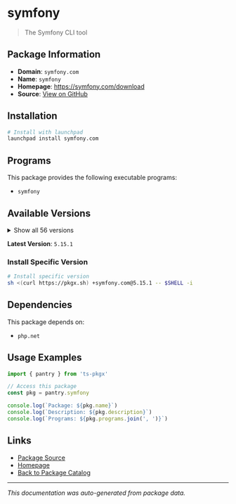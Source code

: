 # symfony

> The Symfony CLI tool

## Package Information

- **Domain**: `symfony.com`
- **Name**: `symfony`
- **Homepage**: https://symfony.com/download
- **Source**: [View on GitHub](https://github.com/pkgxdev/pantry/tree/main/projects/symfony.com/package.yml)

## Installation

```bash
# Install with launchpad
launchpad install symfony.com
```

## Programs

This package provides the following executable programs:

- `symfony`

## Available Versions

<details>
<summary>Show all 56 versions</summary>

- `5.15.1`, `5.15.0`, `5.14.2`, `5.14.1`, `5.14.0`
- `5.13.0`, `5.12.0`, `5.11.0`, `5.10.9`, `5.10.8`
- `5.10.7`, `5.10.6`, `5.10.5`, `5.10.4`, `5.10.3`
- `5.10.2`, `5.10.1`, `5.10.0`, `5.9.1`, `5.9.0`
- `5.8.19`, `5.8.18`, `5.8.17`, `5.8.16`, `5.8.15`
- `5.8.14`, `5.8.13`, `5.8.12`, `5.8.11`, `5.8.10`
- `5.8.9`, `5.8.8`, `5.8.7`, `5.8.6`, `5.8.5`
- `5.8.4`, `5.8.3`, `5.8.2`, `5.8.1`, `5.8.0`
- `5.7.8`, `5.7.7`, `5.7.6`, `5.7.5`, `5.7.4`
- `5.7.3`, `5.7.2`, `5.7.1`, `5.7.0`, `5.6.2`
- `5.6.1`, `5.6.0`, `5.5.10`, `5.5.9`, `5.5.8`
- `5.5.7`

</details>

**Latest Version**: `5.15.1`

### Install Specific Version

```bash
# Install specific version
sh <(curl https://pkgx.sh) +symfony.com@5.15.1 -- $SHELL -i
```

## Dependencies

This package depends on:

- `php.net`

## Usage Examples

```typescript
import { pantry } from 'ts-pkgx'

// Access this package
const pkg = pantry.symfony

console.log(`Package: ${pkg.name}`)
console.log(`Description: ${pkg.description}`)
console.log(`Programs: ${pkg.programs.join(', ')}`)
```

## Links

- [Package Source](https://github.com/pkgxdev/pantry/tree/main/projects/symfony.com/package.yml)
- [Homepage](https://symfony.com/download)
- [Back to Package Catalog](../../package-catalog.md)

---

*This documentation was auto-generated from package data.*
